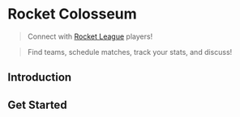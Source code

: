 # Rocket Colosseum
> Connect with [Rocket League](https://rocketleaguegame.com/ "Rocket League Official Site") players!

> Find teams, schedule matches, track your stats, and discuss!
## Introduction

## Get Started
###
